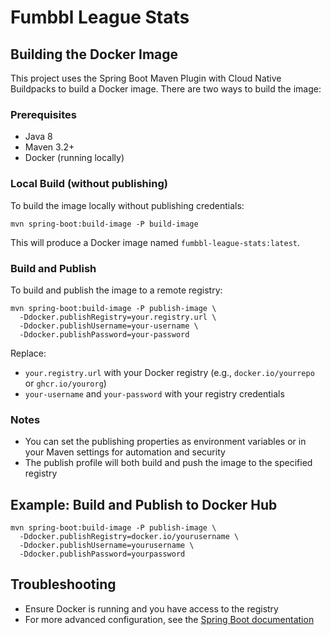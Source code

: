 # Fumbbl League Stats

## Building the Docker Image

This project uses the Spring Boot Maven Plugin with Cloud Native Buildpacks to build a Docker image. There are two ways to build the image:

### Prerequisites
- Java 8
- Maven 3.2+
- Docker (running locally)

### Local Build (without publishing)
To build the image locally without publishing credentials:

```
mvn spring-boot:build-image -P build-image
```

This will produce a Docker image named `fumbbl-league-stats:latest`.

### Build and Publish
To build and publish the image to a remote registry:

```
mvn spring-boot:build-image -P publish-image \
  -Ddocker.publishRegistry=your.registry.url \
  -Ddocker.publishUsername=your-username \
  -Ddocker.publishPassword=your-password
```

Replace:
- `your.registry.url` with your Docker registry (e.g., `docker.io/yourrepo` or `ghcr.io/yourorg`)
- `your-username` and `your-password` with your registry credentials

### Notes
- You can set the publishing properties as environment variables or in your Maven settings for automation and security
- The publish profile will both build and push the image to the specified registry

## Example: Build and Publish to Docker Hub
```
mvn spring-boot:build-image -P publish-image \
  -Ddocker.publishRegistry=docker.io/yourusername \
  -Ddocker.publishUsername=yourusername \
  -Ddocker.publishPassword=yourpassword
```

## Troubleshooting
- Ensure Docker is running and you have access to the registry
- For more advanced configuration, see the [Spring Boot documentation](https://docs.spring.io/spring-boot/docs/current/maven-plugin/reference/htmlsingle/#build-image)
